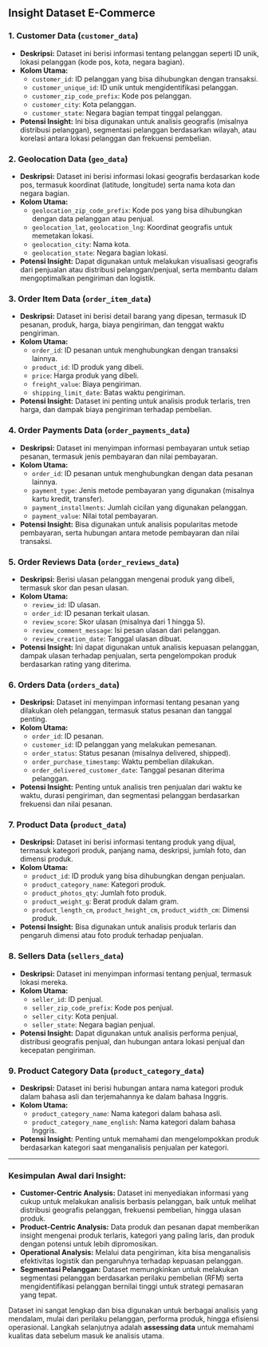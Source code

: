 <div class="markdown prose w-full break-words dark:prose-invert dark">
  <h2>Insight Dataset E-Commerce</h2>
  <h3>1. <strong>Customer Data (<code>customer_data</code>)</strong></h3>
  <ul>
    <li><strong>Deskripsi:</strong> Dataset ini berisi informasi tentang pelanggan seperti ID unik, lokasi pelanggan
      (kode pos, kota, negara bagian).</li>
    <li><strong>Kolom Utama:</strong>
      <ul>
        <li><code>customer_id</code>: ID pelanggan yang bisa dihubungkan dengan transaksi.</li>
        <li><code>customer_unique_id</code>: ID unik untuk mengidentifikasi pelanggan.</li>
        <li><code>customer_zip_code_prefix</code>: Kode pos pelanggan.</li>
        <li><code>customer_city</code>: Kota pelanggan.</li>
        <li><code>customer_state</code>: Negara bagian tempat tinggal pelanggan.</li>
      </ul>
    </li>
    <li><strong>Potensi Insight:</strong> Ini bisa digunakan untuk analisis geografis (misalnya distribusi pelanggan),
      segmentasi pelanggan berdasarkan wilayah, atau korelasi antara lokasi pelanggan dan frekuensi pembelian.</li>
  </ul>
  <h3>2. <strong>Geolocation Data (<code>geo_data</code>)</strong></h3>
  <ul>
    <li><strong>Deskripsi:</strong> Dataset ini berisi informasi lokasi geografis berdasarkan kode pos, termasuk
      koordinat (latitude, longitude) serta nama kota dan negara bagian.</li>
    <li><strong>Kolom Utama:</strong>
      <ul>
        <li><code>geolocation_zip_code_prefix</code>: Kode pos yang bisa dihubungkan dengan data pelanggan atau penjual.
        </li>
        <li><code>geolocation_lat</code>, <code>geolocation_lng</code>: Koordinat geografis untuk memetakan lokasi.</li>
        <li><code>geolocation_city</code>: Nama kota.</li>
        <li><code>geolocation_state</code>: Negara bagian lokasi.</li>
      </ul>
    </li>
    <li><strong>Potensi Insight:</strong> Dapat digunakan untuk melakukan visualisasi geografis dari penjualan atau
      distribusi pelanggan/penjual, serta membantu dalam mengoptimalkan pengiriman dan logistik.</li>
  </ul>
  <h3>3. <strong>Order Item Data (<code>order_item_data</code>)</strong></h3>
  <ul>
    <li><strong>Deskripsi:</strong> Dataset ini berisi detail barang yang dipesan, termasuk ID pesanan, produk, harga,
      biaya pengiriman, dan tenggat waktu pengiriman.</li>
    <li><strong>Kolom Utama:</strong>
      <ul>
        <li><code>order_id</code>: ID pesanan untuk menghubungkan dengan transaksi lainnya.</li>
        <li><code>product_id</code>: ID produk yang dibeli.</li>
        <li><code>price</code>: Harga produk yang dibeli.</li>
        <li><code>freight_value</code>: Biaya pengiriman.</li>
        <li><code>shipping_limit_date</code>: Batas waktu pengiriman.</li>
      </ul>
    </li>
    <li><strong>Potensi Insight:</strong> Dataset ini penting untuk analisis produk terlaris, tren harga, dan dampak
      biaya pengiriman terhadap pembelian.</li>
  </ul>
  <h3>4. <strong>Order Payments Data (<code>order_payments_data</code>)</strong></h3>
  <ul>
    <li><strong>Deskripsi:</strong> Dataset ini menyimpan informasi pembayaran untuk setiap pesanan, termasuk jenis
      pembayaran dan nilai pembayaran.</li>
    <li><strong>Kolom Utama:</strong>
      <ul>
        <li><code>order_id</code>: ID pesanan untuk menghubungkan dengan data pesanan lainnya.</li>
        <li><code>payment_type</code>: Jenis metode pembayaran yang digunakan (misalnya kartu kredit, transfer).</li>
        <li><code>payment_installments</code>: Jumlah cicilan yang digunakan pelanggan.</li>
        <li><code>payment_value</code>: Nilai total pembayaran.</li>
      </ul>
    </li>
    <li><strong>Potensi Insight:</strong> Bisa digunakan untuk analisis popularitas metode pembayaran, serta hubungan
      antara metode pembayaran dan nilai transaksi.</li>
  </ul>
  <h3>5. <strong>Order Reviews Data (<code>order_reviews_data</code>)</strong></h3>
  <ul>
    <li><strong>Deskripsi:</strong> Berisi ulasan pelanggan mengenai produk yang dibeli, termasuk skor dan pesan ulasan.
    </li>
    <li><strong>Kolom Utama:</strong>
      <ul>
        <li><code>review_id</code>: ID ulasan.</li>
        <li><code>order_id</code>: ID pesanan terkait ulasan.</li>
        <li><code>review_score</code>: Skor ulasan (misalnya dari 1 hingga 5).</li>
        <li><code>review_comment_message</code>: Isi pesan ulasan dari pelanggan.</li>
        <li><code>review_creation_date</code>: Tanggal ulasan dibuat.</li>
      </ul>
    </li>
    <li><strong>Potensi Insight:</strong> Ini dapat digunakan untuk analisis kepuasan pelanggan, dampak ulasan terhadap
      penjualan, serta pengelompokan produk berdasarkan rating yang diterima.</li>
  </ul>
  <h3>6. <strong>Orders Data (<code>orders_data</code>)</strong></h3>
  <ul>
    <li><strong>Deskripsi:</strong> Dataset ini menyimpan informasi tentang pesanan yang dilakukan oleh pelanggan,
      termasuk status pesanan dan tanggal penting.</li>
    <li><strong>Kolom Utama:</strong>
      <ul>
        <li><code>order_id</code>: ID pesanan.</li>
        <li><code>customer_id</code>: ID pelanggan yang melakukan pemesanan.</li>
        <li><code>order_status</code>: Status pesanan (misalnya delivered, shipped).</li>
        <li><code>order_purchase_timestamp</code>: Waktu pembelian dilakukan.</li>
        <li><code>order_delivered_customer_date</code>: Tanggal pesanan diterima pelanggan.</li>
      </ul>
    </li>
    <li><strong>Potensi Insight:</strong> Penting untuk analisis tren penjualan dari waktu ke waktu, durasi pengiriman,
      dan segmentasi pelanggan berdasarkan frekuensi dan nilai pesanan.</li>
  </ul>
  <h3>7. <strong>Product Data (<code>product_data</code>)</strong></h3>
  <ul>
    <li><strong>Deskripsi:</strong> Dataset ini berisi informasi tentang produk yang dijual, termasuk kategori produk,
      panjang nama, deskripsi, jumlah foto, dan dimensi produk.</li>
    <li><strong>Kolom Utama:</strong>
      <ul>
        <li><code>product_id</code>: ID produk yang bisa dihubungkan dengan penjualan.</li>
        <li><code>product_category_name</code>: Kategori produk.</li>
        <li><code>product_photos_qty</code>: Jumlah foto produk.</li>
        <li><code>product_weight_g</code>: Berat produk dalam gram.</li>
        <li><code>product_length_cm</code>, <code>product_height_cm</code>, <code>product_width_cm</code>: Dimensi
          produk.</li>
      </ul>
    </li>
    <li><strong>Potensi Insight:</strong> Bisa digunakan untuk analisis produk terlaris dan pengaruh dimensi atau foto
      produk terhadap penjualan.</li>
  </ul>
  <h3>8. <strong>Sellers Data (<code>sellers_data</code>)</strong></h3>
  <ul>
    <li><strong>Deskripsi:</strong> Dataset ini menyimpan informasi tentang penjual, termasuk lokasi mereka.</li>
    <li><strong>Kolom Utama:</strong>
      <ul>
        <li><code>seller_id</code>: ID penjual.</li>
        <li><code>seller_zip_code_prefix</code>: Kode pos penjual.</li>
        <li><code>seller_city</code>: Kota penjual.</li>
        <li><code>seller_state</code>: Negara bagian penjual.</li>
      </ul>
    </li>
    <li><strong>Potensi Insight:</strong> Dapat digunakan untuk analisis performa penjual, distribusi geografis penjual,
      dan hubungan antara lokasi penjual dan kecepatan pengiriman.</li>
  </ul>
  <h3>9. <strong>Product Category Data (<code>product_category_data</code>)</strong></h3>
  <ul>
    <li><strong>Deskripsi:</strong> Dataset ini berisi hubungan antara nama kategori produk dalam bahasa asli dan
      terjemahannya ke dalam bahasa Inggris.</li>
    <li><strong>Kolom Utama:</strong>
      <ul>
        <li><code>product_category_name</code>: Nama kategori dalam bahasa asli.</li>
        <li><code>product_category_name_english</code>: Nama kategori dalam bahasa Inggris.</li>
      </ul>
    </li>
    <li><strong>Potensi Insight:</strong> Penting untuk memahami dan mengelompokkan produk berdasarkan kategori saat
      menganalisis penjualan per kategori.</li>
  </ul>
  <hr>
  <h3>Kesimpulan Awal dari Insight:</h3>
  <ul>
    <li><strong>Customer-Centric Analysis:</strong> Dataset ini menyediakan informasi yang cukup untuk melakukan
      analisis berbasis pelanggan, baik untuk melihat distribusi geografis pelanggan, frekuensi pembelian, hingga ulasan
      produk.</li>
    <li><strong>Product-Centric Analysis:</strong> Data produk dan pesanan dapat memberikan insight mengenai produk
      terlaris, kategori yang paling laris, dan produk dengan potensi untuk lebih dipromosikan.</li>
    <li><strong>Operational Analysis:</strong> Melalui data pengiriman, kita bisa menganalisis efektivitas logistik dan
      pengaruhnya terhadap kepuasan pelanggan.</li>
    <li><strong>Segmentasi Pelanggan:</strong> Dataset memungkinkan untuk melakukan segmentasi pelanggan berdasarkan
      perilaku pembelian (RFM) serta mengidentifikasi pelanggan bernilai tinggi untuk strategi pemasaran yang tepat.
    </li>
  </ul>
  <p>Dataset ini sangat lengkap dan bisa digunakan untuk berbagai analisis yang mendalam, mulai dari perilaku pelanggan,
    performa produk, hingga efisiensi operasional. Langkah selanjutnya adalah <strong>assessing data</strong> untuk
    memahami kualitas data sebelum masuk ke analisis utama.</p>
</div>